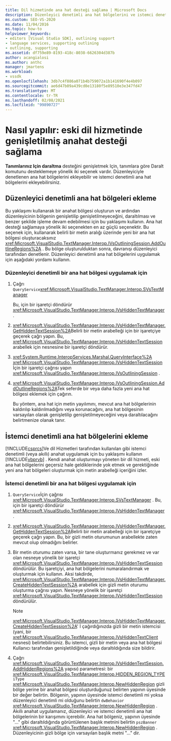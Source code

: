 ```yaml
---
title: Dil hizmetinde ana hat desteği sağlama | Microsoft Docs
description: Düzenleyici denetimli ana hat bölgelerini ve istemci denetimli ana hat bölgelerini ekleyerek eski dil hizmetinde genişletilmiş anahat oluşturma desteği sağlamayı öğrenin.
ms.custom: SEO-VS-2020
ms.date: 11/04/2016
ms.topic: how-to
helpviewer_keywords:
- editors [Visual Studio SDK], outlining support
- language services, supporting outlining
- outlining, supporting
ms.assetid: df759e89-8193-418c-8038-6626304d387b
author: acangialosi
ms.author: anthc
manager: jmartens
ms.workload:
- vssdk
ms.openlocfilehash: 3db7c4f886a071b4b759072a1b141690f4e4b097
ms.sourcegitcommit: ae6d47b09a439cd0e13180f5e89510e3e347fd47
ms.translationtype: MT
ms.contentlocale: tr-TR
ms.lasthandoff: 02/08/2021
ms.locfileid: "99890727"
---
```

# <a name="how-to-provide-expanded-outlining-support-in-a-legacy-language-service"></a>Nasıl yapılır: eski dil hizmetinde genişletilmiş anahat desteği sağlama
**Tanımlarınız Için daraltma** desteğini genişletmek Için, tanımlara göre Daralt komutunu desteklemeye yönelik iki seçenek vardır. Düzenleyiciyle denetlenen ana hat bölgelerini ekleyebilir ve istemci denetimli ana hat bölgelerini ekleyebilirsiniz.

## <a name="adding-editor-controlled-outline-regions"></a>Düzenleyici denetimli ana hat bölgeleri ekleme
 Bu yaklaşımı kullanarak bir anahat bölgesi oluşturun ve ardından düzenleyicinin bölgenin genişletilip genişletilmeyeceğini, daraltılması ve benzer şekilde işleme devam edebilmesi için bu yaklaşımı kullanın. Ana hat desteği sağlamaya yönelik iki seçenekten en az güçlü seçenektir. Bu seçenek için, kullanarak belirli bir metin aralığı üzerinde yeni bir ana hat bölgesi oluşturacaksınız <xref:Microsoft.VisualStudio.TextManager.Interop.IVsOutliningSession.AddOutlineRegions%2A> . Bu bölge oluşturulduktan sonra, davranışı düzenleyici tarafından denetlenir. Düzenleyici denetimli ana hat bölgelerini uygulamak için aşağıdaki yordamı kullanın.

### <a name="to-implement-an-editor-controlled-outline-region"></a>Düzenleyici denetimli bir ana hat bölgesi uygulamak için

1. Çağrı `QueryService`<xref:Microsoft.VisualStudio.TextManager.Interop.SVsTextManager>

     Bu, için bir işaretçi döndürür <xref:Microsoft.VisualStudio.TextManager.Interop.IVsHiddenTextManager> .

2. <xref:Microsoft.VisualStudio.TextManager.Interop.IVsHiddenTextManager.GetHiddenTextSession%2A>Belirli bir metin arabelleği için bir işaretçiye geçerek çağrı yapın. Bu, <xref:Microsoft.VisualStudio.TextManager.Interop.IVsHiddenTextSession> arabellek için nesnesine bir işaretçi döndürür.

3. <xref:System.Runtime.InteropServices.Marshal.QueryInterface%2A> <xref:Microsoft.VisualStudio.TextManager.Interop.IVsHiddenTextSession> İçin bir işaretçi çağrısı yapın <xref:Microsoft.VisualStudio.TextManager.Interop.IVsOutliningSession> .

4. <xref:Microsoft.VisualStudio.TextManager.Interop.IVsOutliningSession.AddOutlineRegions%2A>Tek seferde bir veya daha fazla yeni ana hat bölgesi eklemek için çağırın.

     Bu yöntem, ana hat için metin yayılımını, mevcut ana hat bölgelerinin kaldırılıp kaldırılmadığını veya korunacağını, ana hat bölgesinin varsayılan olarak genişletilip genişletilmeyeceğini veya daraltılacağını belirtmenize olanak tanır.

## <a name="add-client-controlled-outline-regions"></a>İstemci denetimli ana hat bölgelerini ekleme
 [!INCLUDE[csprcs](../../data-tools/includes/csprcs_md.md)]Ve dil Hizmetleri tarafından kullanılan gibi istemci denetimli (veya akıllı) anahat uygulamak için bu yaklaşımı kullanın [!INCLUDE[vbprvb](../../code-quality/includes/vbprvb_md.md)] . Kendi anahat oluşturmayı yöneten bir dil hizmeti, eski ana hat bölgelerini geçersiz hale geldiklerinde yok etmek ve gerektiğinde yeni ana hat bölgeleri oluşturmak için metin arabelleği içeriğini izler.

### <a name="to-implement-a-client-controlled-outline-region"></a>İstemci denetimli bir ana hat bölgesi uygulamak için

1. `QueryService`İçin çağrısı <xref:Microsoft.VisualStudio.TextManager.Interop.SVsTextManager> . Bu, için bir işaretçi döndürür <xref:Microsoft.VisualStudio.TextManager.Interop.IVsHiddenTextManager> .

2. <xref:Microsoft.VisualStudio.TextManager.Interop.IVsHiddenTextManager.GetHiddenTextSession%2A>Belirli bir metin arabelleği için bir işaretçiye geçerek çağrı yapın. Bu, bir gizli metin oturumunun arabellekte zaten mevcut olup olmadığını belirler.

3. Bir metin oturumu zaten varsa, bir tane oluşturmanız gerekmez ve var olan nesneye yönelik bir işaretçi <xref:Microsoft.VisualStudio.TextManager.Interop.IVsHiddenTextSession> döndürülür. Bu işaretçiyi, ana hat bölgelerini numaralandırmak ve oluşturmak için kullanın. Aksi takdirde, <xref:Microsoft.VisualStudio.TextManager.Interop.IVsHiddenTextManager.CreateHiddenTextSession%2A> arabellek için gizli metin oturumu oluşturma çağrısı yapın. Nesneye yönelik bir işaretçi <xref:Microsoft.VisualStudio.TextManager.Interop.IVsHiddenTextSession> döndürülür.

    > [!NOTE]
    > <xref:Microsoft.VisualStudio.TextManager.Interop.IVsHiddenTextManager.CreateHiddenTextSession%2A>' İ çağırdığınızda gizli bir metin istemcisi (yani, bir <xref:Microsoft.VisualStudio.TextManager.Interop.IVsHiddenTextClient> nesnesi) belirtebilirsiniz. Bu istemci, gizli bir metin veya ana hat bölgesi Kullanıcı tarafından genişletildiğinde veya daraltıldığında size bildirir.

4. Çağrı <xref:Microsoft.VisualStudio.TextManager.Interop.IVsHiddenTextSession.AddHiddenRegions%2A> yapısı) parametresi: bir <xref:Microsoft.VisualStudio.TextManager.Interop.HIDDEN_REGION_TYPE> `iType` <xref:Microsoft.VisualStudio.TextManager.Interop.NewHiddenRegion> gizli bölge yerine bir anahat bölgesi oluşturduğunuz belirten yapının üyesinde bir değer belirtin. Bölgenin, yapının üyesinde istemci denetimli mi yoksa düzenleyici denetimli mi olduğunu belirtin `dwBehavior` <xref:Microsoft.VisualStudio.TextManager.Interop.NewHiddenRegion> . Akıllı anahat uygulamanız, düzenleyici ve istemci denetimli ana hat bölgelerinin bir karışımını içerebilir. Ana hat bölgeniz, yapının üyesinde "..." gibi daraltıldığında görüntülenen başlık metnini belirtin `pszBanner` <xref:Microsoft.VisualStudio.TextManager.Interop.NewHiddenRegion> . Düzenleyicinin gizli bölge için varsayılan başlık metni "..." dir.

